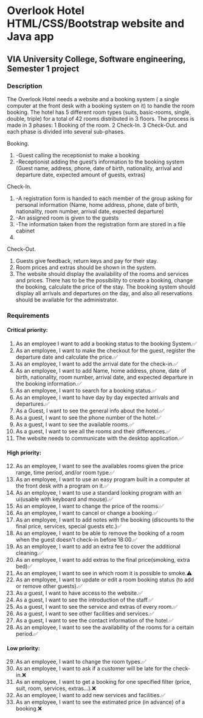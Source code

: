 # Overlook Hotel HTML/CSS/Bootstrap website and Java app
## VIA University College, Software engineering, Semester 1 project
### Description
The Overlook Hotel needs a website and a booking system ( a single computer at the front
desk with a booking system on it) to handle the room booking.
The hotel has 5 different room types (suits, basic-rooms, single, double, triple) for a total
of 42 rooms distributed in 3 floors.
The process is made in 3 phases: 1 Booking of the room. 2 Check-In. 3 Check-Out.
and each phase is divided into several sub-phases.

Booking.
1. -Guest calling the receptionist to make a booking
2. -Receptionist adding the guest’s information to the booking system (Guest name,
address, phone, date of birth, nationality, arrival and departure date, expected
amount of guests, extras)

Check-In.
1. -A registration form is handed to each member of the group asking for personal
information (Name, home address, phone, date of birth, nationality, room number,
arrival date, expected departure)
2. -An assigned room is given to the guests
3. -The information taken from the registration form are stored in a file cabinet
4. 
Check-Out.
1. Guests give feedback, return keys and pay for their stay.
2. Room prices and extras should be shown in the system.
3. The website should display the availability of the rooms and services and prices.
There has to be the possibility to create a booking, change the booking, calculate the price
of the stay. The booking system should display all arrivals and departures on the day, and also all
reservations should be available for the administrator. 

### Requirements
#### Critical priority:
1. As an employee I want to add a booking status to the booking System.✅
2. As an employee, I want to make the checkout for the guest, register the departure date and
calculate the price.✅
3. As an employee, I want to add the arrival date for the check-in.✅
4. As an employee, I want to add Name, home address, phone, date of birth, nationality, room
number, arrival date, and expected departure in the booking information.✅
5. As an employee, I want to search for a booking status.✅
6. As an employee, I want to have day by day expected arrivals and departures.✅
7. As a Guest, I want to see the general info about the hotel.✅
8. As a guest, I want to see the phone number of the hotel.✅
9. As a guest, I want to see the available rooms.✅
10. As a guest, I want to see all the rooms and their differences.✅
11. The website needs to communicate with the desktop application.✅

#### High priority:
12. As an employee, I want to see the availables rooms given the price range, time period,
and/or room type.✅
13. As an employee, I want to use an easy program built in a computer at the front desk with a
program on it.✅
14. As an employee, I want to use a standard looking program with an ui(usable with keyboard
and mouse).✅
15. As an employee, I want to change the price of the rooms.✅
16. As an employee, I want to cancel or change a booking.✅
17. As an employee, I want to add notes with the booking (discounts to the final price, services, special guests etc.)✅
18. As an employee, I want to be able to remove the booking of a room when the guest doesn't
check-in before 18:00.✅
19. As an employee, I want to add an extra fee to cover the additional cleaning.✅
20. As an employee, I want to add extras to the final price(smoking, extra bed)✅
21. As an employee, I want to see in which room it is possible to smoke.⚠️
22. As an employee, I want to update or edit a room booking status (to add or remove other
guests).✅
23. As a guest, I want to have access to the website.✅
24. As a guest, I want to see the introduction of the staff.✅
25. As a guest, I want to see the service and extras of every room.✅
26. As a guest, I want to see other facilities and services.✅
27. As a guest, I want to see the contact information of the hotel.✅
28. As an employee, I want to see the availability of the rooms for a certain period.✅

#### Low priority:
29. As an employee, I want to change the room types.✅
30. As an employee, I want to ask if a customer will be late for the check-in.❌
31. As an employee, I want to get a booking for one specified filter (price, suit, room, services, extras…).❌
32. As an employee, I want to add new services and facilities.✅
33. As an employee, I want to see the estimated price (in advance) of a booking.❌
